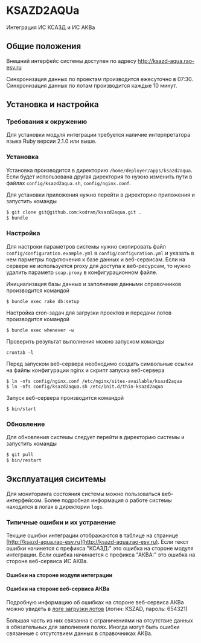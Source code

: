 # KSAZD2AQUa

Интеграция ИС КСАЗД и ИС АКВа

## Общие положения

Внешний интерфейс системы доступен по адресу http://ksazd-aqua.rao-esv.ru

Синхронизация данных по проектам производится ежесуточно в 07:30. Синхронизация данных по лотам производится каждые 10 минут.

## Установка и настройка

### Требования к окружению

Для установки модуля интеграции требуется наличие интерпретатора языка Ruby версии 2.1.0 или выше.

### Установка

Установка производится в директорию `/home/deployer/apps/ksazd2aqua`. Если будет использована другая директория то нужно изменить пути в файлах `config/ksazd2aqua.sh`, `config/nginx.conf`.

Для установки приложения нужно перейти в директорию приложения и запустить команды
``` sh
$ git clone git@github.com:kodram/ksazd2aqua.git .
$ bundle
```

### Настройка

Для настроки параметров системы нужно скопировать файл `config/configuration.example.yml` в `config/configuration.yml` и указать в нем парметры подключения к базе данных и веб-сервисам. Если на сервере не используется proxy для доступа к веб-ресурсам, то нужно удалить параметр `soap.proxy` в конфигурационном файле.

Инициализация базы данных и заполнение данными справочников производится командой
``` shell
$ bundle exec rake db:setup
```

Настройка cron-задач для загрузки проектов и передачи лотов производится командой
``` shell
$ bundle exec whenever -w
```

Проверить результат выполнения можно запуском команды
``` shell
crontab -l
```

Перед запуском веб-сервера необходимо создать символьные ссылки на файлы конфигурации nginx и скрипт запуска веб-сервера
``` shell
$ ln -nfs config/nginx.conf /etc/nginx/sites-available/ksazd2aqua
$ ln -nfs config/ksazd2aqua.sh /etc/init.d/thin-ksazd2aqua
```

Запуск веб-сервера производится командой
```
$ bin/start
```

### Обновление

Для обновления системы следует перейти в директорию системы и запустить команды
``` sh
$ git pull
$ bin/restart
```

## Эксплуатация сиситемы

Для мониторинга состояния системы можно пользоваться веб-интерфейсом. Более подробная информация о работе системы находится в логах в директории `logs`.

### Типичные ошибки и их устранение

Текщие ошибки интеграции отображаются в таблице на странице [http://ksazd-aqua.rao-esv.ru](http://ksazd-aqua.rao-esv.ru). Если текст ошибки начинется с префикса "КСАЗД:" это ошибка на стороне модуля интеграции. Если ошибка начинается с префикса "АКВА:" это ошибка на стороне веб-сервиса ИС АКВа.

#### Ошибки на стороне модуля интеграции



#### Ошибки на стороне веб-сервиса АКВа

Подробную информацию об ошибках на стороне веб-сервиса АКВа можно увидеть в [логе загрузки лотов](http://akva.gidroogk.com:8090/sap/bc/gui/sap/its/webgui?~transaction=ZPPM_KSAZD_LOTS_LOG&sap-client=400&sap-language=RU) (логин: KSZAD, пароль: 654321)

Большая часть из них связанна с ограничениями на отсутствие данных в обязательных для заполнения полях. Иногда могут быть ошибки связанные с отсутствием данных в справочниках АКВа.
